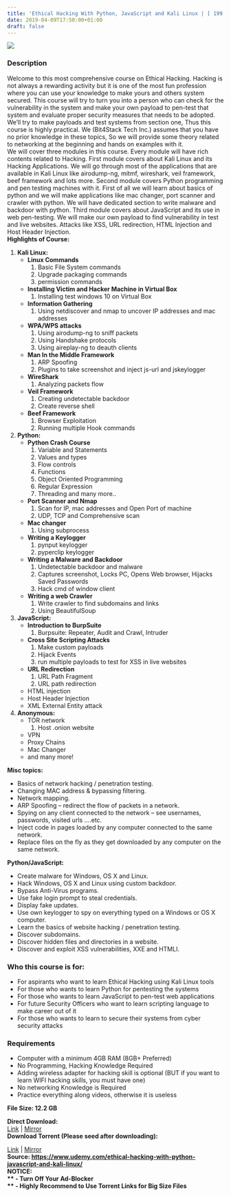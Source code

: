 ```yaml
---
title: 'Ethical Hacking With Python, JavaScript and Kali Linux | [ 199.99$ Course For Free ]'
date: 2019-04-09T17:50:00+01:00
draft: false
---
```


  

**[![](https://1.bp.blogspot.com/-DmPyIs65M0E/XKzMiserUvI/AAAAAAAABhs/_wpIfJgK7kMqZ9faR4QJxk-VZlxD3tk1wCLcBGAs/s640/h.jpg)](https://1.bp.blogspot.com/-DmPyIs65M0E/XKzMiserUvI/AAAAAAAABhs/_wpIfJgK7kMqZ9faR4QJxk-VZlxD3tk1wCLcBGAs/s1600/h.jpg)**

  
  

### Description

Welcome to this most comprehensive course on Ethical Hacking. Hacking is not always a rewarding activity but it is one of the most fun profession where you can use your knowledge to make yours and others system secured. This course will try to turn you into a person who can check for the vulnerability in the system and make your own payload to pen-test that system and evaluate proper security measures that needs to be adopted. We’ll try to make payloads and test systems from section one, Thus this course is highly practical. We (Bit4Stack Tech Inc.) assumes that you have no prior knowledge in these topics, So we will provide some theory related to networking at the beginning and hands on examples with it.  
We will cover three modules in this course. Every module will have rich contents related to Hacking. First module covers about Kali Linux and its Hacking Applications. We will go through most of the applications that are available in Kali Linux like airodump-ng, mitmf, wireshark, veil framework, beef framework and lots more. Second module covers Python programming and pen testing machines with it. First of all we will learn about basics of python and we will make applications like mac changer, port scanner and crawler with python. We will have dedicated section to write malware and backdoor with python. Third module covers about JavaScript and its use in web pen-testing. We will make our own payload to find vulnerability in test and live websites. Attacks like XSS, URL redirection, HTML Injection and Host Header Injection.  
**Highlights of Course:**  

1.  **Kali Linux:**
    *   **Linux Commands**
        1.  Basic File System commands
        2.  Upgrade packaging commands
        3.  permission commands
    *   **Installing Victim and Hacker Machine in Virtual Box**
        1.  Installing test windows 10 on Virtual Box
    *   **Information Gathering**
        1.  Using netdiscover and nmap to uncover IP addresses and mac addresses
    *   **WPA/WPS attacks**
        1.  Using airodump-ng to sniff packets
        2.  Using Handshake protocols
        3.  Using aireplay-ng to deauth clients
    *   **Man In the Middle Framework**
        1.  ARP Spoofing
        2.  Plugins to take screenshot and inject js-url and jskeylogger
    *   **WireShark**
        1.  Analyzing packets flow
    *   **Veil Framework**
        1.  Creating undetectable backdoor
        2.  Create reverse shell
    *   **Beef Framework**
        1.  Browser Exploitation
        2.  Running multiple Hook commands
2.  **Python:**
    *   **Python Crash Course**
        1.  Variable and Statements
        2.  Values and types
        3.  Flow controls
        4.  Functions
        5.  Object Oriented Programming
        6.  Regular Expression
        7.  Threading and many more..
    *   **Port Scanner and Nmap**
        1.  Scan for IP, mac addresses and Open Port of machine
        2.  UDP, TCP and Comprehensive scan
    *   **Mac changer**
        1.  Using subprocess
    *   **Writing a Keylogger**
        1.  pynput keylogger
        2.  pyperclip keylogger
    *   **Writing a Malware and Backdoor**
        1.  Undetectable backdoor and malware
        2.  Captures screenshot, Locks PC, Opens Web browser, Hijacks Saved Passwords
        3.  Hack cmd of window client
    *   **Writing a web Crawler**
        1.  Write crawler to find subdomains and links
        2.  Using BeautifulSoup
3.  **JavaScript:**
    *   **Introduction to BurpSuite**
        1.  Burpsuite: Repeater, Audit and Crawl, Intruder
    *   **Cross Site Scripting Attacks**
        1.  Make custom payloads
        2.  Hijack Events
        3.  run multiple payloads to test for XSS in live websites
    *   **URL Redirection**
        1.  URL Path Fragment
        2.  URL path redirection
    *   HTML injection
    *   Host Header Injection
    *   XML External Entity attack
4.  **Anonymous:**
    *   TOR network
        1.  Host .onion website
    *   VPN
    *   Proxy Chains
    *   Mac Changer
    *   and many more!

**Misc topics:**  

*   Basics of network hacking / penetration testing.
*   Changing MAC address & bypassing filtering.
*   Network mapping.
*   ARP Spoofing – redirect the flow of packets in a network.
*   Spying on any client connected to the network – see usernames, passwords, visited urls ….etc.
*   Inject code in pages loaded by any computer connected to the same network.
*   Replace files on the fly as they get downloaded by any computer on the same network.

**Python/JavaScript:**  

*   Create malware for Windows, OS X and Linux.
*   Hack Windows, OS X and Linux using custom backdoor.
*   Bypass Anti-Virus programs.
*   Use fake login prompt to steal credentials.
*   Display fake updates.
*   Use own keylogger to spy on everything typed on a Windows or OS X computer.
*   Learn the basics of website hacking / penetration testing.
*   Discover subdomains.
*   Discover hidden files and directories in a website.
*   Discover and exploit XSS vulnerabilities, XXE and HTMLI.

### Who this course is for:

*   For aspirants who want to learn Ethical Hacking using Kali Linux tools
*   For those who wants to learn Python for pentesting the systems
*   For those who wants to learn JavaScript to pen-test web applications
*   For future Security Officers who want to learn scripting language to make career out of it
*   For those who wants to learn to secure their systems from cyber security attacks

### Requirements

*   Computer with a minimum 4GB RAM (8GB+ Preferred)
*   No Programming, Hacking Knowledge Required
*   Adding wireless adapter for hacking skill is optional (BUT if you want to learn WIFI hacking skills, you must have one)
*   No networking Knowledge is Required
*   Practice everything along videos, otherwise it is useless

**File Size: 12.2 GB**  

**Direct Download:**  
[Link](http://crowdurl.com/WithPythonlink1) | [Mirror](http://crowdurl.com/WithPythonlink2)  
**Download Torrent (Please seed after downloading):**  

[Link](http://crowdurl.com/WithPythontorrent1) | [Mirror](http://crowdurl.com/WithPythontorrent2)  
**Source: **https://www.udemy.com/ethical-hacking-with-python-javascript-and-kali-linux/  
**NOTICE:**  
** - Turn Off Your Ad-Blocker**  
** - Highly Recommend to Use Torrent Links for Big Size Files**